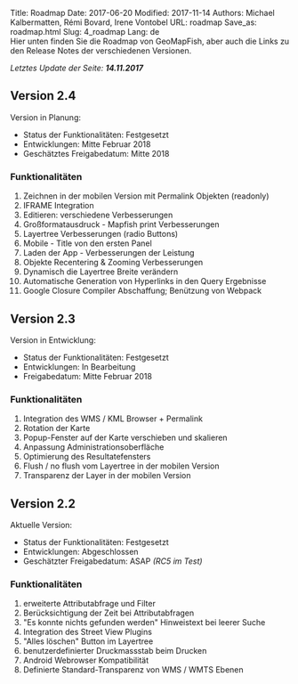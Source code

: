 Title: Roadmap
Date: 2017-06-20
Modified: 2017-11-14
Authors: Michael Kalbermatten, Rémi Bovard, Irene Vontobel
URL: roadmap
Save_as: roadmap.html
Slug: 4_roadmap
Lang: de
<br />
Hier unten finden Sie die Roadmap von GeoMapFish, aber auch die Links zu den Release Notes der verschiedenen Versionen.

*Letztes Update der Seite: **14.11.2017***

## Version 2.4

Version in Planung:

* Status der Funktionalitäten: Festgesetzt
* Entwicklungen: Mitte Februar 2018
* Geschätztes Freigabedatum: Mitte 2018

### Funktionalitäten

1. Zeichnen in der mobilen Version mit Permalink Objekten (readonly)
2. IFRAME Integration
3. Editieren: verschiedene Verbesserungen
4. Großformatausdruck - Mapfish print Verbesserungen
5. Layertree Verbesserungen (radio Buttons)
6. Mobile - Title von den ersten Panel
7. Laden der App - Verbesserungen der Leistung
8. Objekte Recentering & Zooming Verbesserungen
9. Dynamisch die Layertree Breite verändern
10. Automatische Generation von Hyperlinks in den Query Ergebnisse
11. Google Closure Compiler Abschaffung; Benützung von Webpack

## Version 2.3

Version in Entwicklung:

* Status der Funktionalitäten: Festgesetzt
* Entwicklungen: In Bearbeitung
* Freigabedatum: Mitte Februar 2018

### Funktionalitäten

1. Integration des WMS / KML Browser + Permalink
2. Rotation der Karte
3. Popup-Fenster auf der Karte verschieben und skalieren
4. Anpassung Administrationsoberfläche
5. Optimierung des Resultatefensters
6. Flush / no flush vom Layertree in der mobilen Version
7. Transparenz der Layer in der mobilen Version

## Version 2.2

Aktuelle Version:

* Status der Funktionalitäten: Festgesetzt
* Entwicklungen: Abgeschlossen
* Geschätzter Freigabedatum: ASAP *(RC5 im Test)*

### Funktionalitäten

1. erweiterte Attributabfrage und Filter
2. Berücksichtigung der Zeit bei Attributabfragen
3. "Es konnte nichts gefunden werden" Hinweistext bei leerer Suche
4. Integration des Street View Plugins
5. "Alles löschen" Button im Layertree
6. benutzerdefinierter Druckmassstab beim Drucken
7. Android Webrowser Kompatibilität
8. Definierte Standard-Transparenz von WMS / WMTS Ebenen
